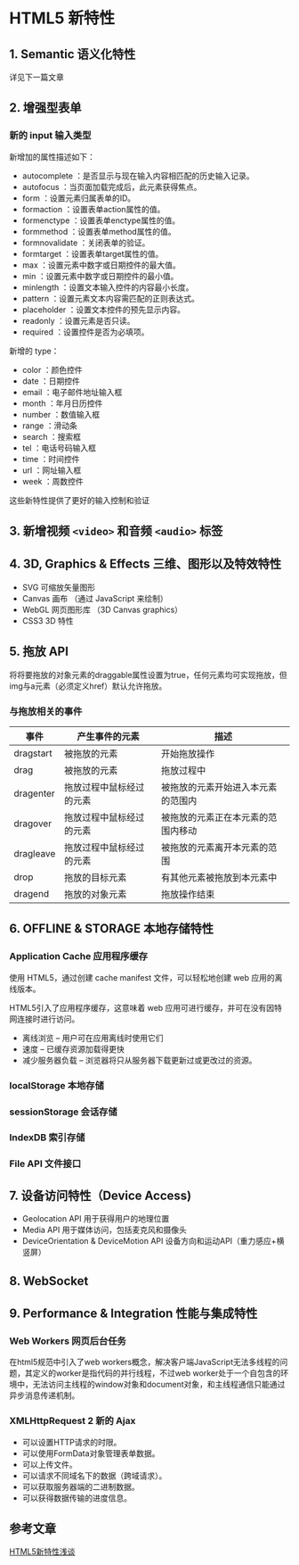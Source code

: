 # HTML5 新特性

## 1. Semantic 语义化特性

详见下一篇文章

## 2. 增强型表单

### 新的 input 输入类型

新增加的属性描述如下：

- autocomplete ：是否显示与现在输入内容相匹配的历史输入记录。
- autofocus ：当页面加载完成后，此元素获得焦点。
- form ：设置元素归属表单的ID。
- formaction ：设置表单action属性的值。
- formenctype ：设置表单enctype属性的值。
- formmethod ：设置表单method属性的值。
- formnovalidate ：关闭表单的验证。
- formtarget ：设置表单target属性的值。
- max ：设置元素中数字或日期控件的最大值。
- min ：设置元素中数字或日期控件的最小值。
- minlength ：设置文本输入控件的内容最小长度。
- pattern ：设置元素文本内容需匹配的正则表达式。
- placeholder ：设置文本控件的预先显示内容。
- readonly ：设置元素是否只读。
- required ：设置控件是否为必填项。

新增的 type：

- color ：颜色控件
- date ：日期控件
- email ：电子邮件地址输入框
- month ：年月日历控件
- number ：数值输入框
- range ：滑动条
- search ：搜索框
- tel ：电话号码输入框
- time ：时间控件
- url ：网址输入框
- week ：周数控件

这些新特性提供了更好的输入控制和验证

## 3. 新增视频 `<video>` 和音频 `<audio>` 标签

## 4. 3D, Graphics & Effects 三维、图形以及特效特性

- SVG 可缩放矢量图形
- Canvas 画布 （通过 JavaScript 来绘制）
- WebGL 网页图形库 （3D Canvas graphics）
- CSS3 3D 特性

## 5. 拖放 API

将将要拖放的对象元素的draggable属性设置为true，任何元素均可实现拖放，但img与a元素（必须定义href）默认允许拖放。
### 与拖放相关的事件
|事件|	产生事件的元素|	描述|
|---|---|---|
|dragstart|	被拖放的元素|	开始拖放操作|
|drag|	被拖放的元素|	拖放过程中|
|dragenter|	拖放过程中鼠标经过的元素|	被拖放的元素开始进入本元素的范围内|
|dragover|	拖放过程中鼠标经过的元素|	被拖放的元素正在本元素的范围内移动|
|dragleave|	拖放过程中鼠标经过的元素|	被拖放的元素离开本元素的范围|
|drop|	拖放的目标元素|	有其他元素被拖放到本元素中|
|dragend|	拖放的对象元素|	拖放操作结束|

## 6. OFFLINE & STORAGE 本地存储特性

### Application Cache 应用程序缓存

使用 HTML5，通过创建 cache manifest 文件，可以轻松地创建 web 应用的离线版本。

HTML5引入了应用程序缓存，这意味着 web 应用可进行缓存，并可在没有因特网连接时进行访问。

- 离线浏览 – 用户可在应用离线时使用它们
- 速度 – 已缓存资源加载得更快
- 减少服务器负载 – 浏览器将只从服务器下载更新过或更改过的资源。

### localStorage 本地存储
### sessionStorage 会话存储
### IndexDB 索引存储
### File API 文件接口

## 7. 设备访问特性（Device Access)

- Geolocation API 用于获得用户的地理位置
- Media API 用于媒体访问，包括麦克风和摄像头
- DeviceOrientation & DeviceMotion API 设备方向和运动API（重力感应+横竖屏）

## 8. WebSocket

## 9. Performance & Integration  性能与集成特性

### Web Workers 网页后台任务

在html5规范中引入了web workers概念，解决客户端JavaScript无法多线程的问题，其定义的worker是指代码的并行线程，不过web worker处于一个自包含的环境中，无法访问主线程的window对象和document对象，和主线程通信只能通过异步消息传递机制。

### XMLHttpRequest 2 新的 Ajax

- 可以设置HTTP请求的时限。
- 可以使用FormData对象管理表单数据。
- 可以上传文件。
- 可以请求不同域名下的数据（跨域请求）。
- 可以获取服务器端的二进制数据。
- 可以获得数据传输的进度信息。

## 参考文章
[HTML5新特性浅谈](https://blog.csdn.net/Gane_Cheng/article/details/52819118)